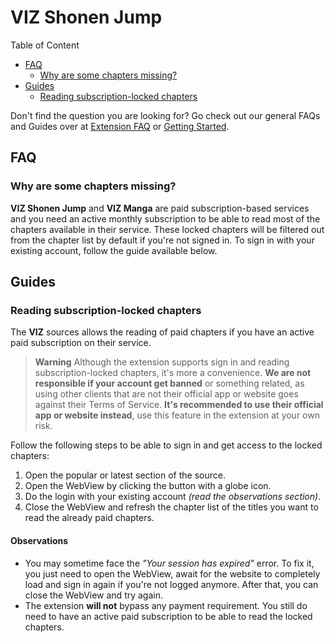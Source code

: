 # VIZ Shonen Jump

Table of Content
- [FAQ](#FAQ)
    - [Why are some chapters missing?](#why-are-some-chapters-missing)
- [Guides](#Guides)
    - [Reading subscription-locked chapters](#reading-subscription-locked-chapters)

Don't find the question you are looking for? Go check out our general FAQs and Guides
over at [Extension FAQ] or [Getting Started].

[Extension FAQ]: https://tachiyomi.org/help/faq/#extensions
[Getting Started]: https://tachiyomi.org/help/guides/getting-started/#installation

## FAQ

### Why are some chapters missing?

**VIZ Shonen Jump** and **VIZ Manga** are paid subscription-based services and you need an active monthly subscription to
be able to read most of the chapters available in their service. These locked chapters will be
filtered out from the chapter list by default if you're not signed in. To sign in with 
your existing account, follow the guide available below.

## Guides

### Reading subscription-locked chapters

The **VIZ** sources allows the reading of paid chapters if you have
an active paid subscription on their service.

> **Warning**
> Although the extension supports sign in and reading subscription-locked chapters,
> it's more a convenience. **We are not responsible if your account get banned** or something
> related, as using other clients that are not their official app or website goes against
> their Terms of Service. **It's recommended to use their official app or website instead**,
> use this feature in the extension at your own risk.

Follow the following steps to be able to sign in and get access to the locked chapters:

1. Open the popular or latest section of the source.
2. Open the WebView by clicking the button with a globe icon.
3. Do the login with your existing account *(read the observations section)*.
4. Close the WebView and refresh the chapter list of the titles
   you want to read the already paid chapters.

#### Observations

- You may sometime face the *"Your session has expired"* error. To fix it,
  you just need to open the WebView, await for the website to completely load and
  sign in again if you're not logged anymore. After that, you can close the 
  WebView and try again.
- The extension **will not** bypass any payment requirement. You still do need
  to have an active paid subscription to be able to read the locked chapters.

